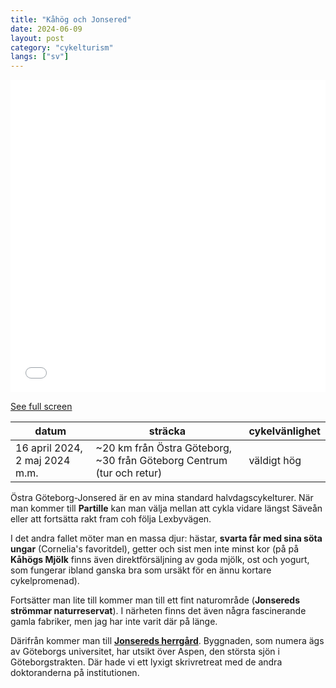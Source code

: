 ```yaml
---
title: "Kåhög och Jonsered"
date: 2024-06-09
layout: post
category: "cykelturism"
langs: ["sv"]
---
```


<iframe width="100%" height="500px" frameborder="0" allowfullscreen allow="geolocation" src="//umap.openstreetmap.fr/en/map/kahog-och-jonsered_1080863?scaleControl=false&miniMap=false&scrollWheelZoom=false&zoomControl=true&editMode=disabled&moreControl=true&searchControl=null&tilelayersControl=null&embedControl=null&datalayersControl=true&onLoadPanel=none&captionBar=false&captionMenus=true"></iframe><p><a href="//umap.openstreetmap.fr/en/map/kahog-och-jonsered_1080863?scaleControl=false&miniMap=false&scrollWheelZoom=true&zoomControl=true&editMode=disabled&moreControl=true&searchControl=null&tilelayersControl=null&embedControl=null&datalayersControl=true&onLoadPanel=none&captionBar=false&captionMenus=true">See full screen</a></p>

| datum | sträcka | cykelvänlighet |
| --- | --- | --- |
| 16 april 2024, 2 maj 2024 m.m. | ~20 km från Östra Göteborg, ~30 från Göteborg Centrum (tur och retur) | väldigt hög |

Östra Göteborg-Jonsered är en av mina standard halvdagscykelturer. 
När man kommer till __Partille__ kan man välja mellan att cykla vidare längst Säveån eller att fortsätta rakt fram coh följa Lexbyvägen.

I det andra fallet möter man en massa djur: hästar, __svarta får med sina söta ungar__ (Cornelia's favoritdel), getter och sist men inte minst kor (på på __Kåhögs Mjölk__ finns även direktförsäljning av goda mjölk, ost och yogurt, som fungerar ibland ganska bra som ursäkt för en ännu kortare cykelpromenad).

Fortsätter man lite till kommer man till ett fint naturområde (__Jonsereds strömmar naturreservat__).
I närheten finns det även några fascinerande gamla fabriker, men jag har inte varit där på länge.

Därifrån kommer man till [__Jonsereds herrgård__](https://www.gu.se/jonsereds-herrgard/om-oss/herrgardens-historia).
Byggnaden, som numera ägs av Göteborgs universitet, har utsikt över Aspen, den största sjön i Göteborgstrakten.
Där hade vi ett lyxigt skrivretreat med de andra doktoranderna på institutionen.
